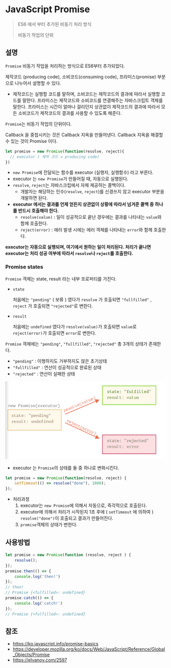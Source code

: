 # JavaScript Promise

> ES6 에서 부터 추가된 비동기 처리 방식
>
> 비동기 작업의 단위

## 설명

`Promise` 비동기 작업을 처리하는 방식으로 ES6부터 추가되었다.

제작코드 (producing code), 소비코드(consuming code), 프라미스(promise) 부분으로 나누어서 설명할 수 있다.

- 제작코드는 실행할 코드를 말하며,
  소비코드는 제작코드의 결과에 따라서 실행할 코드를 말한다.
  프라미스는 제작코드와 소비코드를 연결해주는 자바스크립트 객체를 말한다.
  프라미스는 시간이 얼마나 걸리던지 상관없이 제작코드의 결과에 따라서 모든 소비코드가 제작코드의 결과를 사용할 수 있도록 해준다.

`Promise`는 비동기 작업의 단위이다.

Callback 을 중첩시키는 것은 Callback 지옥을 만들어낸다. Callback 지옥을 해결할 수 있는 것이 Promise 이다.

```js
let promise = new Promise(function(resolve, reject){
  // executor ( 제작 코드 = producing code)
})
```

- `new Promise`에 전달되는 함수를 executor (실행자, 실행함수) 라고 부른다.
- executor 는 `new Promise`가 만들어질 때, 자동으로 실행된다.
- `resolve`, `reject`는 자바스크립에서 자체 제공하는 콜백이다.
  - 개발자는 해당하는 인수(`resolve`, `reject`)를 신경쓰지 않고 executor 부분을 개발하면 된다.
- **executor 에서는 결과를 언제 얻든지 상관없이 상황에 따라서 넘겨준 콜백 중 하나를 반드시 호출해야 한다.**
  - `resolve(value)` : 일이 성공적으로 끝난 경우에는 결과를 나타내는 `value`와 함께 호출한다.
  - `reject(error)` : 에러 발생 시에는 에러 객체를 나타내는 `error`와 함께 호출한다.

**executor는 자동으로 실행되며, 여기에서 원하는 일이 처리된다. 처리가 끝나면 executor는 처리 성공 여부에 따라서 `resolve`나 `reject`를 호출한다.**

### Promise states

`Promise` 객체는 state, result 라는 내부 프로퍼티를 가진다.

- `state`

  처음에는 `"pending"` ( 보류 ) 였다가 `resolve` 가 호출되면 `"fullfilled"` , `reject` 가 호출되면 `"rejected"`로 변한다.

- `result`

  처음에는 `undefined` 였다가 `resolve(value)`가 호출되면 `value`로 `reject(error)`가 호출되면 `error`로 변한다. 





`Promise` 객체에는 `"pending"`, `"fullfilled"`, `"rejected"` 총 3개의 상태가 존재한다.

- `"pending"` : 이행하지도 거부하지도 않은 초기상태
- `"fullfilled"` : 연산이 성공적으로 완료된 상태
- `"rejected"` : 연산이 실패한 상태

![promise_executor](javascript_promise.assets/promise_executor.png)

[^promise_executor]: https://velog.io/@tastestar/Promise%ED%94%84%EB%9D%BC%EB%AF%B8%EC%8A%A4

- executor 는 `Promise`의 상태를 둘 중 하나로 변화시킨다.

```js
let promise = new Promise(function(resolve, reject) {
    setTimeout(() => resolve("done"), 1000);
});
```

- 처리과정
  1. executor는 `new Promise`에 의해서 자동으로, 즉각적으로 호출된다.
  2. executor에 의해서 처리가 시작된지 1초 후에 ( `setTimeout` 에 의하여 ) `resolve("done")`이 호출되고 결과가 만들어진다.
  3. `promise`객체의 상태가 변한다.











## 사용방법

```js
let promise = new Promise(function (resolve, reject ) {
    resolve();
});
promise.then(() => {
    console.log('then!')
});
// then!
// Promise {<fulfilled>: undefined}
promise.catch(() => {
    console.log('catch!')
});
// Promise {<fulfilled>: undefined}
```























## 참조

- https://ko.javascript.info/promise-basics
- https://developer.mozilla.org/ko/docs/Web/JavaScript/Reference/Global_Objects/Promise
- https://elvanov.com/2597

